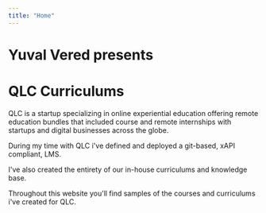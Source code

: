 ```yaml
---
title: "Home"
---
```


# Yuval Vered presents

# QLC Curriculums

QLC is a startup specializing in online experiential education offering remote education bundles that included course and remote internships with startups and digital businesses across the globe.

During my time with QLC i've defined and deployed a git-based, xAPI compliant, LMS.

I've also created the entirety of our in-house curriculums and knowledge base.

Throughout this website you'll find samples of the courses and curriculums i've created for QLC.
